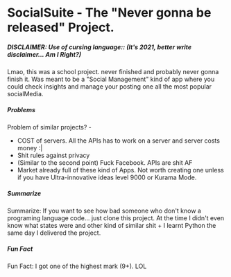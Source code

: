 # SocialSuite - The "Never gonna be released" Project. 

##### DISCLAIMER: Use of cursing language:: (It's 2021, better write disclaimer... Am I Right?) 

Lmao, this was a school project. never finished and probably never gonna finish it. 
Was meant to be a "Social Management" kind of app where you could check insights and manage your posting one all the most popular socialMedia. 

##### Problems 
Problem of similar projects? - 
  * COST of servers. All the APIs has to work on a server and server costs money :| 
  * Shit rules against privacy
  * (Similar to the second point) Fuck Facebook. APIs are shit AF
  * Market already full of these kind of Apps. Not worth creating one unless if you have Ultra-innovative ideas level 9000 or Kurama Mode. 
  
##### Summarize 
Summarize: If you want to see how bad someone who don't know a programing language code... just clone this project. At the time I didn't even know what states were and other kind of similar shit + I learnt Python the same day I delivered the project.

##### Fun Fact 
Fun Fact: I got one of the highest mark (9+). LOL 
